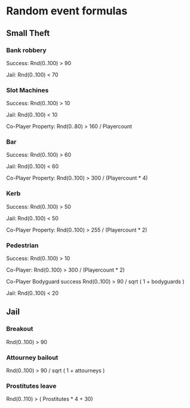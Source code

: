 # Random event formulas
## Small Theft


### Bank robbery
Success:
Rnd(0..100) > 90

Jail:
Rnd(0..100) < 70


### Slot Machines
Success:
Rnd(0..100) > 10

Jail:
Rnd(0..100) < 10

Co-Player Property:
Rnd(0..80) > 160 / Playercount


### Bar
Success:
Rnd(0..100) > 60

Jail:
Rnd(0..100) < 60

Co-Player Property:
Rnd(0..100) > 300 / (Playercount * 4)


### Kerb
Success:
Rnd(0..100) > 50

Jail:
Rnd(0..100) < 50

Co-Player Property:
Rnd(0..100) > 255 / (Playercount * 2)


### Pedestrian

Success:
Rnd(0..100) > 10

Co-Player:
Rnd(0..100) > 300 / (Playercount * 2)

Co-Player Bodyguard success
Rnd(0..100) > 90 / sqrt ( 1 + bodyguards )

Jail:
Rnd(0..100) < 20


## Jail

### Breakout
Rnd(0..100) > 90

### Attourney bailout
Rnd(0..100) > 90 / sqrt ( 1 + attourneys )

### Prostitutes leave
Rnd(0..110) > ( Prostitutes * 4 + 30)
